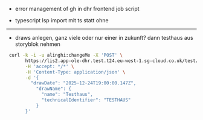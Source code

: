 - error management of gh in dhr frontend job script

- typescript lsp import mit ts statt ohne

---

- draws anlegen, ganz viele oder nur einer in zukunft? dann testhaus aus storyblok nehmen

```bash
 curl -k -i -u alinghi:changeMe -X 'POST' \
       https://lis2.app-ole-dhr.test.t24.eu-west-1.sg-cloud.co.uk/test/draws/traumhausverlosung \
       -H 'accept: */*' \
       -H 'Content-Type: application/json' \
       -d '{
         "drawDate": "2025-12-24T19:00:00.147Z",
           "drawName": {
             "name": "Testhaus",
             "technicalIdentifier": "TESTHAUS"
           }
       }'
```
